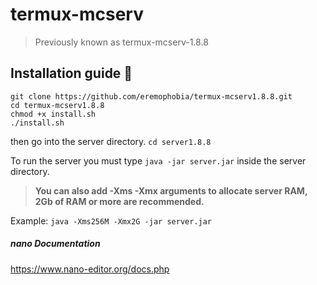 # termux-mcserv
>Previously known as termux-mcserv-1.8.8

## Installation guide :blue_book:
```
git clone https://github.com/eremophobia/termux-mcserv1.8.8.git
cd termux-mcserv1.8.8
chmod +x install.sh
./install.sh
```

then go into the server directory.
`cd server1.8.8`

To run the server you must type
`java -jar server.jar`
inside the server directory.

> **You can also add -Xms -Xmx arguments to allocate server RAM, 2Gb of RAM or more are recommended.**

Example:
`java -Xms256M -Xmx2G -jar server.jar`

##### nano Documentation
https://www.nano-editor.org/docs.php
